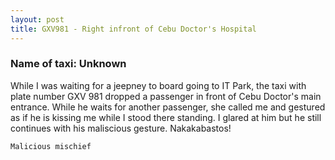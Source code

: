 ```yaml
---
layout: post
title: GXV981 - Right infront of Cebu Doctor's Hospital
---
```


### Name of taxi: Unknown

While I was waiting for a jeepney to board going to IT Park, the taxi with plate number GXV 981 dropped a passenger in front of Cebu Doctor's main entrance. While he waits for another passenger, she called me and gestured as if he is kissing me while I stood there standing. I glared at him but he still continues with his maliscious gesture. Nakakabastos! 

```Malicious mischief```
